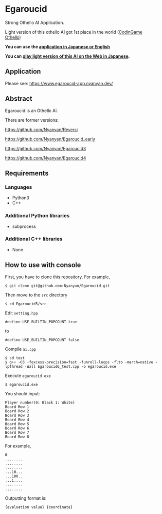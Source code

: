 # Egaroucid
Strong Othello AI Application.

Light version of this othello AI got 1st place in the world ([CodinGame Othello](https://www.codingame.com/multiplayer/bot-programming/othello-1/leaderboard))

**You can use the [application in Japanese or English](https://www.egaroucid-app.nyanyan.dev/)**

**You can [play light version of this AI on the Web in Japanese](https://www.egaroucid.nyanyan.dev/).**



<a id="application_version"></a>

## Application

Please see: https://www.egaroucid-app.nyanyan.dev/



<a id="tkinter_version"></a>

## Abstract

Egaroucid is an Othello AI.

There are former versions:

https://github.com/Nyanyan/Reversi

https://github.com/Nyanyan/Egaroucid_early

https://github.com/Nyanyan/Egaroucid3

https://github.com/Nyanyan/Egaroucid4



## Requirements

### Languages

* Python3
* C++

### Additional Python libraries

* subprocess

### Additional C++ libraries

* None



## How to use with console

First, you have to clone this repository. For example,

```
$ git clone git@github.com:Nyanyan/Egaroucid.git
```

Then move to the ```src``` directory

```
$ cd Egaroucid5/src
```

Edit ```setting.hpp```

```
#define USE_BUILTIN_POPCOUNT true
```

to

```
#define USE_BUILTIN_POPCOUNT false
```

Compile ```ai.cpp```

```
$ cd test
$ g++ -O3 -fexcess-precision=fast -funroll-loops -flto -march=native -lpthread -Wall Egaroucid6_test.cpp -o egaroucid.exe
```

Execute ```egaroucid.exe```

```
$ egaroucid.exe
```

You should input:

```
Player number(0: Black 1: White)
Board Row 1
Board Row 2
Board Row 3
Board Row 4
Board Row 5
Board Row 6
Board Row 7
Board Row 8
```

For example,

```
0
........
........
........
...10...
...100..
...1....
........
........
```

Outputting format is:

```
{evaluation value} {coordinate}
```

